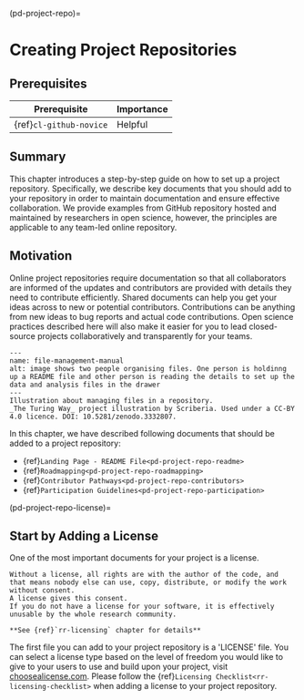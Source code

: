 (pd-project-repo)=
# Creating Project Repositories

## Prerequisites

| Prerequisite            | Importance |
| ----------------------- | ---------- |
| {ref}`cl-github-novice` | Helpful    |


## Summary

This chapter introduces a step-by-step guide on how to set up a project repository. Specifically, we describe key documents that you should add to your repository in order to maintain documentation and ensure effective collaboration. We provide examples from GitHub repository hosted and maintained by researchers in open science, however, the principles are applicable to any team-led online repository.

## Motivation

Online project repositories require documentation so that all collaborators are informed of the updates and contributors are provided with details they need to contribute efficiently. Shared documents can help you get your ideas across to new or potential contributors. Contributions can be anything from new ideas to bug reports and actual code contributions. Open science practices described here will also make it easier for you to lead closed-source projects collaboratively and transparently for your teams.

```{figure} ../figures/file-management-manual.jpg
---
name: file-management-manual
alt: image shows two people organising files. One person is holdinng up a README file and other person is reading the details to set up the data and analysis files in the drawer
---
Illustration about managing files in a repository.
_The Turing Way_ project illustration by Scriberia. Used under a CC-BY 4.0 licence. DOI: 10.5281/zenodo.3332807.
```

In this chapter, we have described following documents that should be added to a project repository:
- {ref}`Landing Page - README File<pd-project-repo-readme>`
- {ref}`Roadmapping<pd-project-repo-roadmapping>`
- {ref}`Contributor Pathways<pd-project-repo-contributors>`
- {ref}`Participation Guidelines<pd-project-repo-participation>`

(pd-project-repo-license)=
## Start by Adding a License

One of the most important documents for your project is a license.

```{note}
Without a license, all rights are with the author of the code, and that means nobody else can use, copy, distribute, or modify the work without consent.
A license gives this consent.
If you do not have a license for your software, it is effectively unusable by the whole research community.

**See {ref}`rr-licensing` chapter for details**
```

The first file you can add to your project repository is a 'LICENSE' file. You can select a license type based on the level of freedom you would like to give to your users to use and build upon your project, visit [choosealicense.com](https://choosealicense.com/). Please follow the {ref}`Licensing Checklist<rr-licensing-checklist>` when adding a license to your project repository.
